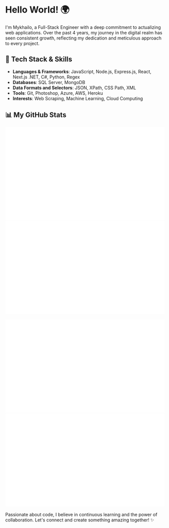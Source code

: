 


# Hello World! 🌍

I'm Mykhailo, a Full-Stack Engineer with a deep commitment to actualizing web applications. Over the past 4 years, my journey in the digital realm has seen consistent growth, reflecting my dedication and meticulous approach to every project.


## 🚀 Tech Stack & Skills

- **Languages & Frameworks**: JavaScript, Node.js, Express.js, React, Next.js .NET, C#, Python, Regex
- **Databases**: SQL Server, MongoDB
- **Data Formats and Selectors**: JSON, XPath, CSS Path, XML
- **Tools**: Git, Photoshop, Azure, AWS, Heroku
- **Interests**: Web Scraping, Machine Learning, Cloud Computing

## 📊 My GitHub Stats

![](https://raw.githubusercontent.com/morrifis/github-stats/master/generated/overview.svg#gh-dark-mode-only)
![](https://raw.githubusercontent.com/morrifis/github-stats/master/generated/overview.svg#gh-light-mode-only)

![](https://raw.githubusercontent.com/Morrifis/github-stats/master/generated/languages.svg#gh-dark-mode-only)
![](https://raw.githubusercontent.com/Morrifis/github-stats/master/generated/languages.svg#gh-light-mode-only)

Passionate about code, I believe in continuous learning and the power of collaboration. Let's connect and create something amazing together! ✨

<!--
![Anurag's GitHub stats](https://github-readme-stats.vercel.app/api?username=Morrifis&show_icons=true&theme=radical)
[![Top Langs](https://github-readme-stats.vercel.app/api/top-langs/?username=Morrifis)](https://github.com/anuraghazra/github-readme-stats)
**Morrifis/Morrifis** is a ✨ _special_ ✨ repository because its `README.md` (this file) appears on your GitHub profile.

Here are some ideas to get you started:

- 🔭 I’m currently working on ...
- 🌱 I’m currently learning ...
- 👯 I’m looking to collaborate on ...
- 🤔 I’m looking for help with ...
- 💬 Ask me about ...
- 📫 How to reach me: ...
- 😄 Pronouns: ...
- ⚡ Fun fact: ...
-->
